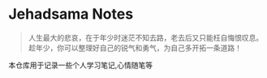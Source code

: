# Jehadsama Notes

> 人生最大的悲哀，在于年少时迷茫不知去路，老去后又只能枉自悔恨叹息。趁年少，你可以整理好自己的锐气和勇气，为自己多开拓一条道路！

本仓库用于记录一些个人学习笔记,心情随笔等
